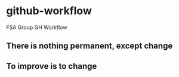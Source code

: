 # github-workflow
FSA Group GH Workflow
## There is nothing permanent, except change
## To improve is to change
